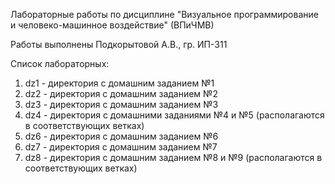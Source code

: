 Лабораторные работы по дисциплине "Визуальное программирование и человеко-машинное воздействие" (ВПиЧМВ)

Работы выполнены Подкорытовой А.В., гр. ИП-311

Список лабораторных:
1) dz1 - директория с домашним заданием №1
2) dz2 - директория с домашним заданием №2
3) dz3 - директория с домашним заданием №3
4) dz4 - директория с домашними заданиями №4 и №5 (располагаются в соответствующих ветках)
5) dz6 - директория с домашним заданием №6
6) dz7 - директория с домашним заданием №7
7) dz8 - директория с домашним заданием №8 и №9 (располагаются в соответствующих ветках)
